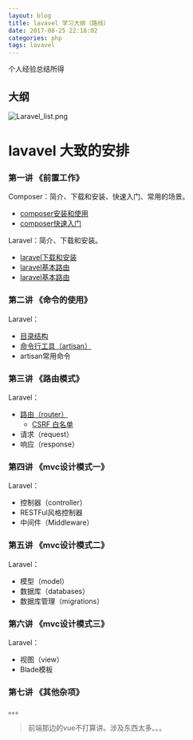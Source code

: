 ```yaml
---
layout: blog
title: lavavel 学习大纲（路线）
date: 2017-08-25 22:18:02
categories: php
tags: lavavel
---
```


个人经验总结所得

<!-- more -->

## 大纲
![Laravel_list.png](Laravel_list.png)

# lavavel 大致的安排

### 第一讲 《前置工作》
Composer：简介、下载和安装、快速入门、常用的场景。
- [composer安装和使用](/20170819/composer-install/)
- [composer快速入门](/20170819/composer-get-start/)

Laravel：简介、下载和安装。
- [laravel下载和安装](/20170825/laravel-download-install/)
- [laravel基本路由](/20170825/laravel-router/)
- [laravel基本路由](/20170825/laravel-router/)

### 第二讲 《命令的使用》
Laravel：
- [目录结构](/20170825/laravel-download-install/)
- [命令行工具（artisan）](20170902/artisan/)
- artisan常用命令

### 第三讲 《路由模式》
Laravel：
- [路由（router）](/20170902/router-base/)
	- [CSRF 白名单](/20170902/router-base/)
- 请求（request）
- 响应（response）

### 第四讲 《mvc设计模式一》
Laravel：
- 控制器（controller）
- RESTFul风格控制器
- 中间件（Middleware）

### 第五讲 《mvc设计模式二》
Laravel：
- 模型（model）
- 数据库（databases）
- 数据库管理（migrations）

### 第六讲 《mvc设计模式三》
Laravel：
- 视图（view）
- Blade模板

### 第七讲 《其他杂项》
。。。



> 前端那边的vue不打算讲。涉及东西太多。。。